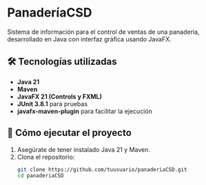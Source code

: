 # PanaderíaCSD

Sistema de información para el control de ventas de una panadería, desarrollado en Java con interfaz gráfica usando JavaFX.

## 🛠 Tecnologías utilizadas

- **Java 21**
- **Maven**
- **JavaFX 21 (Controls y FXML)**
- **JUnit 3.8.1** para pruebas
- **javafx-maven-plugin** para facilitar la ejecución

## 🚀 Cómo ejecutar el proyecto

1. Asegúrate de tener instalado Java 21 y Maven.
2. Clona el repositorio:
   ```bash
   git clone https://github.com/tuusuario/panaderiaCSD.git
   cd panaderiaCSD
